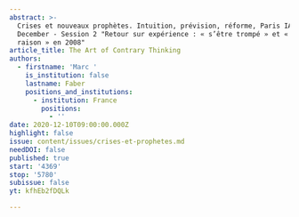 ```yaml
---
abstract: >-
  Crises et nouveaux prophètes. Intuition, prévision, réforme, Paris IAS, 10-11
  December - Session 2 "Retour sur expérience : « s’être trompé » et « avoir eu
  raison » en 2008"
article_title: The Art of Contrary Thinking
authors:
  - firstname: 'Marc '
    is_institution: false
    lastname: Faber
    positions_and_institutions:
      - institution: France
        positions:
          - ''
date: 2020-12-10T09:00:00.000Z
highlight: false
issue: content/issues/crises-et-prophetes.md
needDOI: false
published: true
start: '4369'
stop: '5780'
subissue: false
yt: kfhEb2fDQLk

---
```

<Youtube yt="kfhEb2fDQLk" caption="The Art of Contrary Thinking" start="4369" stop="5780"></Youtube>
